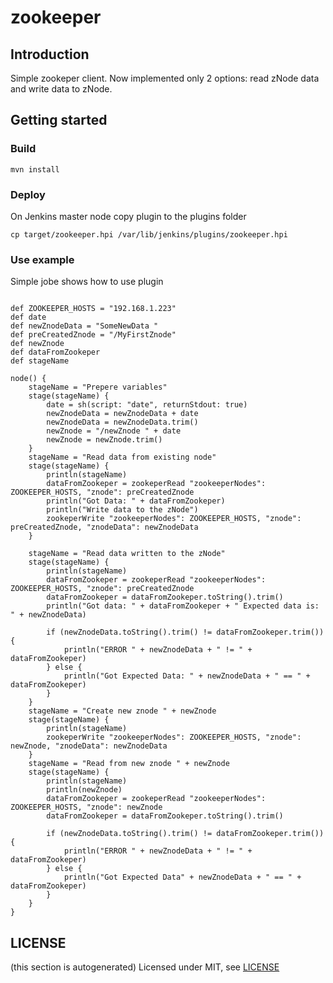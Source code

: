 # zookeeper

## Introduction

Simple zookeper client.
Now implemented only 2 options: read zNode data and write data to zNode.

## Getting started


### Build
```
mvn install
```
### Deploy
On Jenkins master node copy plugin to the plugins folder

`cp target/zookeeper.hpi /var/lib/jenkins/plugins/zookeeper.hpi` 


### Use example
Simple jobe shows how to use plugin
```

def ZOOKEEPER_HOSTS = "192.168.1.223"
def date
def newZnodeData = "SomeNewData "
def preCreatedZnode = "/MyFirstZnode"
def newZnode
def dataFromZookeper
def stageName

node() {
    stageName = "Prepere variables"
    stage(stageName) {
        date = sh(script: "date", returnStdout: true)
        newZnodeData = newZnodeData + date
        newZnodeData = newZnodeData.trim()
        newZnode = "/newZnode " + date
        newZnode = newZnode.trim()
    }
    stageName = "Read data from existing node"
    stage(stageName) {
        println(stageName)
        dataFromZookeper = zookeperRead "zookeeperNodes": ZOOKEEPER_HOSTS, "znode": preCreatedZnode
        println("Got Data: " + dataFromZookeper)
        println("Write data to the zNode")
        zookeperWrite "zookeeperNodes": ZOOKEEPER_HOSTS, "znode": preCreatedZnode, "znodeData": newZnodeData
    }

    stageName = "Read data written to the zNode"
    stage(stageName) {
        println(stageName)
        dataFromZookeper = zookeperRead "zookeeperNodes": ZOOKEEPER_HOSTS, "znode": preCreatedZnode
        dataFromZookeper = dataFromZookeper.toString().trim()
        println("Got data: " + dataFromZookeper + " Expected data is: " + newZnodeData)

        if (newZnodeData.toString().trim() != dataFromZookeper.trim()) {
            println("ERROR " + newZnodeData + " != " + dataFromZookeper)
        } else {
            println("Got Expected Data: " + newZnodeData + " == " + dataFromZookeper)
        }
    }
    stageName = "Create new znode " + newZnode
    stage(stageName) {
        println(stageName)
        zookeperWrite "zookeeperNodes": ZOOKEEPER_HOSTS, "znode": newZnode, "znodeData": newZnodeData
    }
    stageName = "Read from new znode " + newZnode
    stage(stageName) {
        println(stageName)
        println(newZnode)
        dataFromZookeper = zookeperRead "zookeeperNodes": ZOOKEEPER_HOSTS, "znode": newZnode
        dataFromZookeper = dataFromZookeper.toString().trim()

        if (newZnodeData.toString().trim() != dataFromZookeper.trim()) {
            println("ERROR " + newZnodeData + " != " + dataFromZookeper)
        } else {
            println("Got Expected Data" + newZnodeData + " == " + dataFromZookeper)
        }
    }
}

```

## LICENSE
(this section is autogenerated)
Licensed under MIT, see [LICENSE](LICENSE.md)

